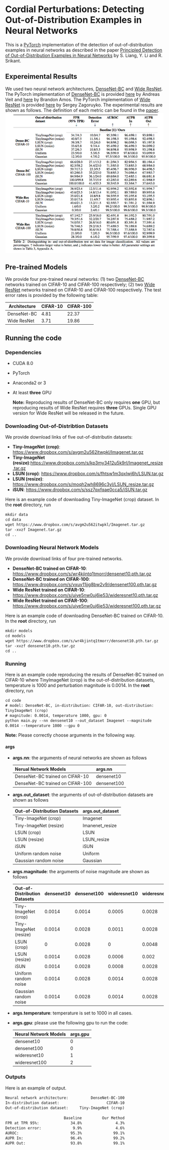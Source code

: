 # Cordial Perturbations: Detecting Out-of-Distribution Examples in Neural Networks 


This is a [PyTorch](http://pytorch.org) implementation of the detection of out-of-distribution examples in neural networks as described in the paper [Principled Detection of Out-of-Distribution Examples in Neural Networks]() by S. Liang, Y. Li and R. Srikant. 

## Expereimental Results

We used two neural network architectures, [DenseNet-BC](https://arxiv.org/abs/1608.06993) and [Wide ResNet](https://arxiv.org/abs/1605.07146).
The PyTorch implementation of [DenseNet-BC](https://arxiv.org/abs/1608.06993) is provided [here](https://github.com/andreasveit/densenet-pytorch) by Andreas Veit and [here](https://github.com/bamos/densenet.pytorch) by Brandon Amos. The PyTorch implementation of [Wide ResNet](https://arxiv.org/abs/1605.07146) is provided  [here](https://github.com/szagoruyko/wide-residual-networks) by Sergey Zagoruyko.
The experimental results are shown as follows. The definition of each metric can be found in the [paper]().
![performance](./figures/performance.png)

 



## Pre-trained Models

We provide four pre-trained neural networks: (1) two [DenseNet-BC](https://arxiv.org/abs/1608.06993) networks trained on  CIFAR-10 and CIFAR-100 respectively; (2) two [Wide ResNet](https://arxiv.org/abs/1605.07146) networks trained on CIFAR-10 and CIFAR-100 respectively. The test error rates is provided by the following table:

Architecture    |  CIFAR-10   | CIFAR-100
------------    |  ---------  | ---------
DenseNet-BC     |  4.81       | 22.37
Wide ResNet     |  3.71       | 19.86


## Running the code 

### Dependencies

* CUDA 8.0
* PyTorch
* Anaconda2 or 3
* At least **three** GPU

	**Note:** Reproducing results of DenseNet-BC only requires **one** GPU, but reproducing results of Wide ResNet requires **three** GPUs. Single GPU version for Wide ResNet will be released in the future.  

### Downloading  Out-of-Distribtion Datasets
We provide download links of five out-of-distributin datasets:

* **Tiny-ImageNet (crop)**: https://www.dropbox.com/s/avgm2u562itwpkl/Imagenet.tar.gz
* **Tiny-ImageNet (resize)**:https://www.dropbox.com/s/kp3my3412u5k9rl/Imagenet_resize.tar.gz
* **LSUN (crop)**: https://www.dropbox.com/s/fhtsw1m3qxlwj6h/LSUN.tar.gz
* **LSUN (resize)**: https://www.dropbox.com/s/moqh2wh8696c3yl/LSUN_resize.tar.gz
* **iSUN**: https://www.dropbox.com/s/ssz7qxfqae0cca5/iSUN.tar.gz

Here is an example code of downloading Tiny-ImageNet (crop) dataset. In the **root** directory, run

```
mkdir data
cd data
wget https://www.dropbox.com/s/avgm2u562itwpkl/Imagenet.tar.gz
tar -xvzf Imagenet.tar.gz
cd ..
```

### Downloading Neural Network Models

We provide download links of four pre-trained networks. 

* **DenseNet-BC trained on CIFAR-10**: https://www.dropbox.com/s/wr4kjintq1tmorr/densenet10.pth.tar.gz
* **DenseNet-BC trained on CIFAR-100**: https://www.dropbox.com/s/vxuv11jjg8bw2v9/densenet100.pth.tar.gz
* **Wide ResNet trained on CIFAR-10**: https://www.dropbox.com/s/uiye5nw0uj6ie53/wideresnet10.pth.tar.gz
* **Wide ResNet trained on CIFAR-100**: https://www.dropbox.com/s/uiye5nw0uj6ie53/wideresnet100.pth.tar.gz

Here is an example code of downloading DenseNet-BC trained on CIFAR-10. In the **root** directory, run

```
mkdir models
cd models
wget https://www.dropbox.com/s/wr4kjintq1tmorr/densenet10.pth.tar.gz
tar -xvzf densenet10.pth.tar.gz
cd ..
```


### Running

Here is an example code reproducing the results of DenseNet-BC trained on CIFAR-10 where TinyImageNet (crop) is the out-of-distribution datasets, temperature is 1000 and perturbation magnitude is 0.0014. In the **root** directory, run

```
cd code
# model: DenseNet-BC, in-distribution: CIFAR-10, out-distribution: TinyImageNet (crop)
# magnitude: 0.0014, temperature 1000, gpu: 0
python main.py --nn densenet10 --out_dataset Imagenet --magnitude 0.0014 --temperature 1000 --gpu 0
```
**Note:** Please correctly choose arguments in the following way. 

#### args
* **args.nn**: the arguments of neural networks are shown as follows
	
	Nerual Network Models | args.nn
	----------------------|--------
	DenseNet-BC trained on CIFAR-10| densenet10
	DenseNet-BC trained on CIFAR-100| densenet100
* **args.out_dataset**: the arguments of out-of-distribution datasets are shown as follows

	Out-of-Distribution Datasets     | args.out_dataset
	------------------------------------|-----------------
	Tiny-ImageNet (crop)                | Imagenet
	Tiny-ImageNet (resize)              | Imanenet_resize
	LSUN (crop)                         | LSUN
	LSUN (resize)                       | LSUN_resize
	iSUN                                | iSUN
	Uniform random noise                | Uniform
	Gaussian random noise               | Gaussian

* **args.magnitude**: the arguments of noise magnitude are shown as follows

	Out-of-Distribution Datasets        |   densenet10     |  densenet100  | wideresnet10   | wideresnet100
	------------------------------------|------------------|-------------  | -------------- |--------------
	Tiny-ImageNet (crop)                | 0.0014           | 0.0014        | 0.0005           | 0.0028
	Tiny-ImageNet (resize)              | 0.0014           | 0.0028        | 0.0011           | 0.0028
	LSUN (crop)                         | 0                | 0.0028        | 0                | 0.0048
	LSUN (resize)                       | 0.0014           | 0.0028        | 0.0006           | 0.002
	iSUN                                | 0.0014           | 0.0028        | 0.0008           | 0.0028
	Uniform random noise                | 0.0014           | 0.0028        | 0.0014           | 0.0028
	Gaussian random noise               | 0.0014           |0.0028         | 0.0014           | 0.0028

* **args.temperature**: temperature is set to 1000 in all cases. 
* **args.gpu**: please use the following gpu to run the code:
	
	Neural Network Models |  args.gpu
	----------------------|----------
	densenet10            | 0
	densenet100           | 0
	wideresnet10          | 1
	wideresnet100         | 2

### Outputs
Here is an example of output. 

```
Neural network architecture:          DenseNet-BC-100
In-distribution dataset:                     CIFAR-10
Out-of-distribution dataset:     Tiny-ImageNet (crop)

                          Baseline         Our Method
FPR at TPR 95%:              34.8%               4.3% 
Detection error:              9.9%               4.6%
AUROC:                       95.3%              99.1%
AUPR In:                     96.4%              99.2%
AUPR Out:                    93.8%              99.1%
```
